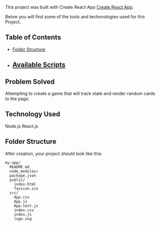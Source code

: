 This project was built with Create React App [Create React App](https://github.com/facebookincubator/create-react-app).

Below you will find some of the tools and techonologies used for this Project. 

## Table of Contents

- [Folder Structure](#folder-structure)
- [Available Scripts](#available-scripts)
  - 
## Problem Solved
  Attempting to create a game that will track state and render random cards to the page.

## Technology Used
  Node.js 
  React.js

## Folder Structure

After creation, your project should look like this:

```
my-app/
  README.md
  node_modules/
  package.json
  public/
    index.html
    favicon.ico
  src/
    App.css
    App.js
    App.test.js
    index.css
    index.js
    logo.svg
```
